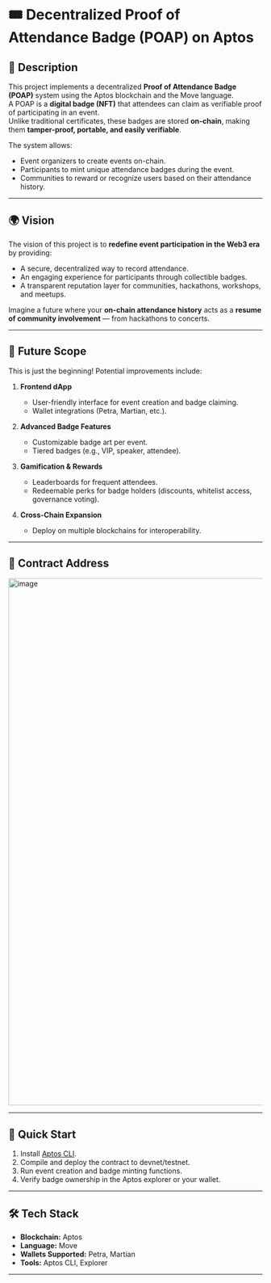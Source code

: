 # 🎟️ Decentralized Proof of Attendance Badge (POAP) on Aptos

## 📖 Description
This project implements a decentralized **Proof of Attendance Badge (POAP)** system using the Aptos blockchain and the Move language.  
A POAP is a **digital badge (NFT)** that attendees can claim as verifiable proof of participating in an event.  
Unlike traditional certificates, these badges are stored **on-chain**, making them **tamper-proof, portable, and easily verifiable**.

The system allows:
- Event organizers to create events on-chain.
- Participants to mint unique attendance badges during the event.
- Communities to reward or recognize users based on their attendance history.

---

## 🌍 Vision
The vision of this project is to **redefine event participation in the Web3 era** by providing:
- A secure, decentralized way to record attendance.
- An engaging experience for participants through collectible badges.
- A transparent reputation layer for communities, hackathons, workshops, and meetups.

Imagine a future where your **on-chain attendance history** acts as a **resume of community involvement** — from hackathons to concerts.

---

## 🔮 Future Scope
This is just the beginning! Potential improvements include:
1. **Frontend dApp**  
   - User-friendly interface for event creation and badge claiming.
   - Wallet integrations (Petra, Martian, etc.).

2. **Advanced Badge Features**  
   - Customizable badge art per event.
   - Tiered badges (e.g., VIP, speaker, attendee).

3. **Gamification & Rewards**  
   - Leaderboards for frequent attendees.
   - Redeemable perks for badge holders (discounts, whitelist access, governance voting).

4. **Cross-Chain Expansion**  
   - Deploy on multiple blockchains for interoperability.

---

## 📜 Contract Address
<img width="1920" height="1044" alt="image" src="https://github.com/user-attachments/assets/994aa69e-dda0-4b69-9f36-1b00cb72f707" />



---

## 🚀 Quick Start
1. Install [Aptos CLI](https://aptos.dev/cli-tools/aptos-cli-tool/install-aptos-cli/).  
2. Compile and deploy the contract to devnet/testnet.  
3. Run event creation and badge minting functions.  
4. Verify badge ownership in the Aptos explorer or your wallet.  

---

## 🛠️ Tech Stack
- **Blockchain:** Aptos  
- **Language:** Move  
- **Wallets Supported:** Petra, Martian  
- **Tools:** Aptos CLI, Explorer  

---
